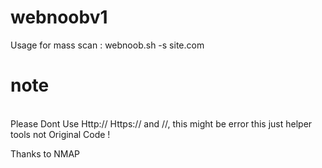 # webnoobv1

Usage for mass scan   : webnoob.sh -s site.com

# note
<br>
Please Dont Use Http:// Https:// and //, this might be error
this just helper tools not Original Code !

Thanks to NMAP
